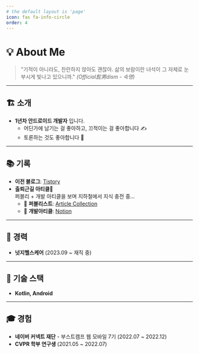 ```yaml
---
# the default layout is 'page'
icon: fas fa-info-circle
order: 4
---
```


# 💡 About Me

> "기적이 아니라도, 찬란하지 않아도 괜찮아. 삶의 보람이란 녀석이 그 자체로 눈부시게 빛나고 있으니까." *(Official髭男dism - 숙명)*

---

## 🏗️ 소개
- **1년차 안드로이드 개발자** 입니다.
    - 어딘가에 남기는 걸 좋아하고, 끄적이는 걸 좋아합니다 ✍️
    - 토론하는 것도 좋아합니다 💬

---

## 📚 기록
- **이전 블로그**: [Tistory](https://sjevie.tistory.com/)
- **출퇴근길 아티클🚆**  
  퍼블리 + 개발 아티클을 보며 지하철에서 지식 충전 중...  
  - 📌 **퍼블리스트**: [Article Collection](https://discovered-uranium-5c7.notion.site/1ae83de6c1ea8090882cd6f719e3baf3?v=1ae83de6c1ea8130aa05000c51fa3f05&pvs=4)  
  - 📌 **개발아티클**: [Notion](https://www.notion.so/1b383de6c1ea80888a55d370eb023388?pvs=4)

---

## 💼 경력
- **넛지헬스케어** (2023.09 ~ 재직 중)

---

## 🔧 기술 스택
- **Kotlin, Android**

---

## 🎓 경험
- **네이버 커넥트 재단** - 부스트캠프 웹 모바일 7기 (2022.07 ~ 2022.12)
- **CVPR 학부 연구생** (2021.05 ~ 2022.07)